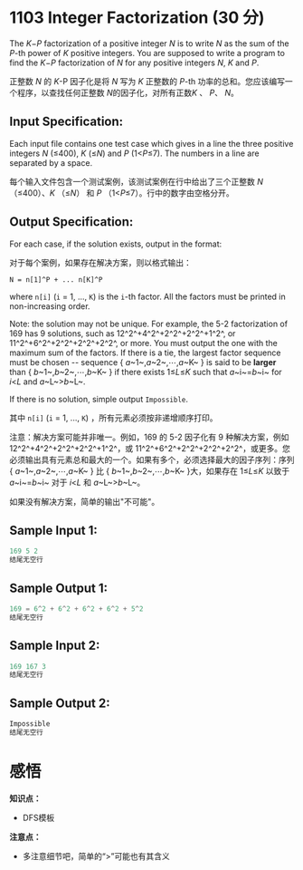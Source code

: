 # 1103 Integer Factorization (30 分)

The *K*−*P* factorization of a positive integer *N* is to write *N* as the sum of the *P*-th power of *K* positive integers. You are supposed to write a program to find the *K*−*P* factorization of *N* for any positive integers *N*, *K* and *P*.

正整数 *N* 的 *K*-P 因子化是将 *N* 写为 *K* 正整数的 *P*-th 功率的总和。您应该编写一个程序，以查找任何正整数 *N*的因子化，对所有正数*K* 、 *P*、 *N*。

## Input Specification:

Each input file contains one test case which gives in a line the three positive integers *N* (≤400), *K* (≤*N*) and *P* (1<*P*≤7). The numbers in a line are separated by a space.

每个输入文件包含一个测试案例，该测试案例在行中给出了三个正整数 *N* （≤400）、*K* （≤*N*） 和 *P* （1<*P*≤7）。行中的数字由空格分开。

## Output Specification:

For each case, if the solution exists, output in the format:

对于每个案例，如果存在解决方案，则以格式输出：

```
N = n[1]^P + ... n[K]^P
```

where `n[i]` (`i` = 1, ..., `K`) is the `i`-th factor. All the factors must be printed in non-increasing order.

Note: the solution may not be unique. For example, the 5-2 factorization of 169 has 9 solutions, such as 12^2^+4^2^+2^2^+2^2^+1^2^, or 11^2^+6^2^+2^2^+2^2^+2^2^, or more. You must output the one with the maximum sum of the factors. If there is a tie, the largest factor sequence must be chosen -- sequence { *a*~1~,*a*~2~,⋯,*a*~K~ } is said to be **larger** than { *b*~1~,*b*~2~,⋯,*b*~K~ } if there exists 1≤*L*≤*K* such that *a*~i~=*b*~i~ for *i*<*L* and *a*~L~>*b*~L~.

If there is no solution, simple output `Impossible`.

其中 `n[i]` (`i` = 1, ..., `K`) ，所有元素必须按非递增顺序打印。

注意：解决方案可能并非唯一。例如，169 的 5-2 因子化有 9 种解决方案，例如 12^2^+4^2^+2^2^+2^2^+1^2^，或 11^2^+6^2^+2^2^+2^2^+2^2^，或更多。您必须输出具有元素总和最大的一个。如果有多个，必须选择最大的因子序列：序列{ *a*~1~,*a*~2~,⋯,*a*~K~ } 比 { *b*~1~,*b*~2~,⋯,*b*~K~ }大，如果存在 1≤*L*≤*K* 以致于*a*~i~=*b*~i~ 对于 *i*<*L* 和  *a*~L~>*b*~L~。

如果没有解决方案，简单的输出"不可能"。

## Sample Input 1:

```cpp
169 5 2
结尾无空行
```

## Sample Output 1:

```cpp
169 = 6^2 + 6^2 + 6^2 + 6^2 + 5^2
结尾无空行
```

## Sample Input 2:

```cpp
169 167 3
结尾无空行
```

## Sample Output 2:

```cpp
Impossible
结尾无空行
```

# 感悟

**知识点：**

- DFS模板

**注意点：**

- 多注意细节吧，简单的“>”可能也有其含义

